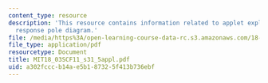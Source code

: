 ```yaml
---
content_type: resource
description: 'This resource contains information related to applet exploration: amplitude
  response pole diagram.'
file: /media/https%3A/open-learning-course-data-rc.s3.amazonaws.com/18-03sc-differential-equations-fall-2011/a302fcccb14ae5b187325f413b736ebf_MIT18_03SCF11_s31_5appl.pdf
file_type: application/pdf
resourcetype: Document
title: MIT18_03SCF11_s31_5appl.pdf
uid: a302fccc-b14a-e5b1-8732-5f413b736ebf
---
```

